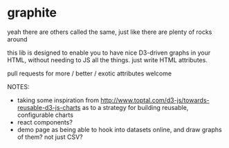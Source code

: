 # graphite
yeah there are others called the same, just like there are plenty of rocks around

this lib is designed to enable you to have nice D3-driven graphs in your HTML, without needing to JS all the things.
just write HTML attributes.

pull requests for more / better / exotic attributes welcome

NOTES:

- taking some inspiration from http://www.toptal.com/d3-js/towards-reusable-d3-js-charts as to a strategy for building reusable, configurable charts
- react components?
- demo page as being able to hook into datasets online, and draw graphs of them? not just CSV?
